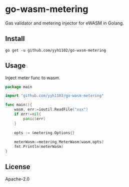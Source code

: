 # go-wasm-metering
Gas validator and metering injector for eWASM in Golang.

## Install

`go get -u github.com/yyh1102/go-wasm-metering`

## Usage

Inject meter func to wasm.

```Go
package main

import "github.com/yyh1102/go-wasm-metering"

func main(){
	wasm, err:=ioutil.ReadFile("xxx")
	if err!=nil{
		panic(err)
	}
	
	opts := &metering.Options{}
	
	meterWasm:=metering.MeterWasm(wasm,opts)
	fmt.Println(meterWasm)
}

```

## License
Apache-2.0